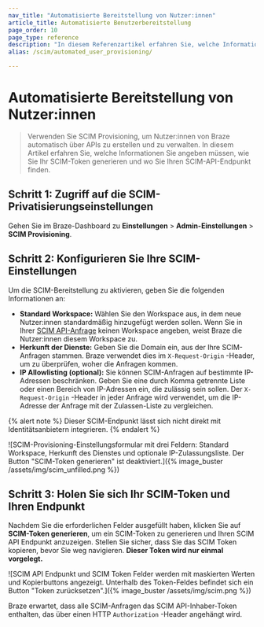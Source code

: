 ```yaml
---
nav_title: "Automatisierte Bereitstellung von Nutzer:innen"
article_title: Automatisierte Benutzerbereitstellung
page_order: 10
page_type: reference
description: "In diesem Referenzartikel erfahren Sie, welche Informationen Sie für die automatische Bereitstellung von Nutzer:innen bereitstellen müssen und wie und wo Sie Ihr generiertes System for Cross-Domain Identity Management (SCIM) Token verwenden."
alias: /scim/automated_user_provisioning/

---
```


# Automatisierte Bereitstellung von Nutzer:innen

> Verwenden Sie SCIM Provisioning, um Nutzer:innen von Braze automatisch über APIs zu erstellen und zu verwalten. In diesem Artikel erfahren Sie, welche Informationen Sie angeben müssen, wie Sie Ihr SCIM-Token generieren und wo Sie Ihren SCIM-API-Endpunkt finden.

## Schritt 1: Zugriff auf die SCIM-Privatisierungseinstellungen

Gehen Sie im Braze-Dashboard zu **Einstellungen** > **Admin-Einstellungen** > **SCIM Provisioning**.

## Schritt 2: Konfigurieren Sie Ihre SCIM-Einstellungen

Um die SCIM-Bereitstellung zu aktivieren, geben Sie die folgenden Informationen an:

- **Standard Workspace:** Wählen Sie den Workspace aus, in dem neue Nutzer:innen standardmäßig hinzugefügt werden sollen. Wenn Sie in Ihrer [SCIM API-Anfrage]({{site.baseurl}}/post_create_user_account/) keinen Workspace angeben, weist Braze die Nutzer:innen diesem Workspace zu.
- **Herkunft der Dienste:** Geben Sie die Domain ein, aus der Ihre SCIM-Anfragen stammen. Braze verwendet dies im `X-Request-Origin` -Header, um zu überprüfen, woher die Anfragen kommen.
- **IP Allowlisting (optional):** Sie können SCIM-Anfragen auf bestimmte IP-Adressen beschränken.
Geben Sie eine durch Komma getrennte Liste oder einen Bereich von IP-Adressen ein, die zulässig sein sollen. Der `X-Request-Origin` -Header in jeder Anfrage wird verwendet, um die IP-Adresse der Anfrage mit der Zulassen-Liste zu vergleichen.

{% alert note %}
Dieser SCIM-Endpunkt lässt sich nicht direkt mit Identitätsanbietern integrieren.
{% endalert %}

\![SCIM-Provisioning-Einstellungsformular mit drei Feldern: Standard Workspace, Herkunft des Dienstes und optionale IP-Zulassungsliste. Der Button "SCIM-Token generieren" ist deaktiviert.]({% image_buster /assets/img/scim_unfilled.png %})

## Schritt 3: Holen Sie sich Ihr SCIM-Token und Ihren Endpunkt

Nachdem Sie die erforderlichen Felder ausgefüllt haben, klicken Sie auf **SCIM-Token generieren**, um ein SCIM-Token zu generieren und Ihren SCIM API Endpunkt anzuzeigen. Stellen Sie sicher, dass Sie das SCIM Token kopieren, bevor Sie weg navigieren. **Dieser Token wird nur einmal vorgelegt.** 

\![SCIM API Endpunkt und SCIM Token Felder werden mit maskierten Werten und Kopierbuttons angezeigt. Unterhalb des Token-Feldes befindet sich ein Button "Token zurücksetzen".]({% image_buster /assets/img/scim.png %})

Braze erwartet, dass alle SCIM-Anfragen das SCIM API-Inhaber-Token enthalten, das über einen HTTP `Authorization` -Header angehängt wird.

